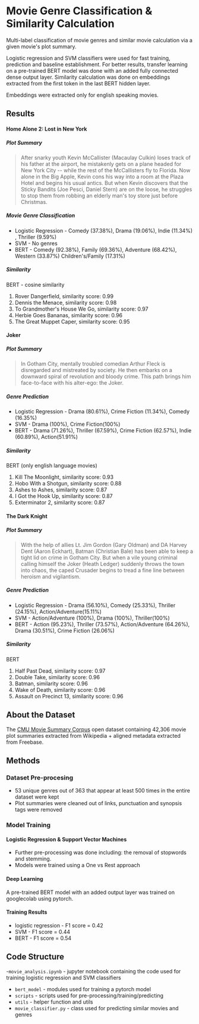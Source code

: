 # Movie Genre Classification & Similarity Calculation
Multi-label classification of movie genres and similar movie calculation via a given movie's plot summary.

Logistic regression and SVM classifiers were used for fast training, prediction and baseline establishment.
  For better results, transfer learning on a pre-trained BERT model was done with an added fully connected dense output layer. Similarity calculation was done on embeddings extracted from the first token in the last BERT hidden layer.   
    
  Embeddings were extracted only for english speaking movies.
## Results
#### Home Alone 2: Lost in New York 
##### Plot Summary
> After snarky youth Kevin McCallister (Macaulay Culkin) loses track of his father at the airport, he mistakenly gets 
>on a plane headed for New York City -- while 
>the rest of the McCallisters fly to Florida. 
>Now alone in the Big Apple, Kevin cons his way into a room at the Plaza Hotel and begins his usual antics. But when
> Kevin discovers that the Sticky Bandits (Joe Pesci, Daniel Stern) are on the loose, he struggles to stop them from 
>robbing an elderly man's toy store just before Christmas.
##### Movie Genre Classification
- Logistic Regression - Comedy (37.38%), Drama (19.06%), Indie (11.34%) , Thriller (9.59%)
- SVM - No genres
- BERT - Comedy (92.38%), Family (69.36%), Adventure (68.42%), Western (33.87%) Children's/Family (17.31%)
##### Similarity
BERT - cosine similarity
1) Rover Dangerfield, similarity score: 0.99
2) Dennis the Menace, similarity score: 0.98
3) To Grandmother's House We Go, similarity score: 0.97
4) Herbie Goes Bananas, similarity score: 0.96
5) The Great Muppet Caper, similarity score: 0.95
#### Joker
##### Plot Summary
> In Gotham City, mentally troubled comedian Arthur Fleck is disregarded and mistreated by society. He then embarks on a downward spiral of revolution and bloody crime. This path brings him face-to-face with his alter-ego: the Joker.
##### Genre Prediction
- Logistic Regression - Drama (80.61%), Crime Fiction (11.34%), Comedy (16.35%)
- SVM - Drama (100%), Crime Fiction(100%)
- BERT - Drama (71.26%), Thriller (67.59%), Crime Fiction (62.57%), Indie (60.89%), Action(51.91%)
##### Similarity
BERT (only english language movies)
1) Kill The Moonlight, similarity score: 0.93
2) Hobo With a Shotgun, similarity score: 0.88
3) Ashes to Ashes, similarity score: 0.87
4) I Got the Hook Up, similarity score: 0.87
5) Exterminator 2, similarity score: 0.87

#### The Dark Knight
##### Plot Summary
> With the help of allies Lt. Jim Gordon (Gary Oldman) and DA Harvey Dent (Aaron Eckhart), Batman (Christian Bale) has been able to keep a tight lid on crime in Gotham City. But when a vile young criminal calling himself the Joker (Heath Ledger) suddenly throws the town into chaos, the caped Crusader begins to tread a fine line between heroism and vigilantism.
##### Genre Prediction
- Logistic Regression - Drama (56.10%), Comedy (25.33%), Thriller (24.15%), Action/Adventure(15.11%)
- SVM - Action/Adventure (100%), Drama (100%), Thriller(100%)
- BERT - Action (95.23%), Thriller (73.57%), Action/Adventure (64.26%), Drama (30.51%), Crime Fiction (26.06%)
##### Similarity
BERT
1) Half Past Dead, similarity score: 0.97
2) Double Take, similarity score: 0.96
3) Batman, similarity score: 0.96
4) Wake of Death, similarity score: 0.96
5) Assault on Precinct 13, similarity score: 0.96
## About the Dataset
The [CMU Movie Summary Corpus](http://www.cs.cmu.edu/~ark/personas/) open dataset containing 42,306 movie plot summaries extracted from Wikipedia + aligned metadata extracted from Freebase.

## Methods
### Dataset Pre-procesing
- 53 unique genres out of 363 that appear at least 500 times in the entire dataset were kept
- Plot summaries were cleaned out of links, punctuation and synopsis tags were removed
### Model Training
#### Logistic Regression & Support Vector Machines
- Further pre-processing was done including: the removal of stopwords and stemming.
- Models were trained using a One vs Rest approach
#### Deep Learning
A pre-trained BERT model with an added output layer was trained on googlecolab using pytorch.
#### Training Results
- logistic regression - F1 score = 0.42
- SVM - F1 score = 0.44
- BERT - F1 score = 0.54
## Code Structure
-`movie_analysis.ipynb` - jupyter notebook containing the code used for training logistic regression and SVM classifiers
- `bert_model` - modules used for training a pytorch model
- `scripts` - scripts used for pre-processing/training/predicting
- `utils` - helper function and utils 
- `movie_classifier.py` - class used for predicting similar movies and genres





